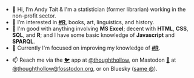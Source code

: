 - 👋 Hi, I’m Andy Tait & I'm a statistician (former librarian) working in the non-profit sector.
- 👀 I’m interested in **[#R](https://github.com/topics/r)**, books, art, linguistics, and history.
- 💪 I'm good with anything involving **MS Excel**; decent with **HTML**, **CSS**, **SQL**, and **R**; and I have some basic knowledge of **Javascript** and **SPARQL**.
- 🌱 Currently I'm focused on improving my knowledge of **[#R](https://github.com/topics/r)**.
<!---
- 💞️ *I’m looking to collaborate on anything involving **[#R](https://github.com/topics/r)** and library usage statistics from **OpenAthens**, **ALMA/Primo**, or **LibApps**.*
--->
- 📫 Reach me via the [🐦](https://www.twitter.com/) app at [@thoughthollow](https://twitter.com/thoughthollow), on Mastodon [🐘](https://www.joinmastodon.org/) at [@thoughthollow@fosstodon.org](https://fosstodon.org/@thoughthollow), or on Bluesky ([same @](https://bsky.app/profile/thoughthollow.bsky.social)).

<!---
thoughthollow/thoughthollow is a ✨ special ✨ repository because its `README.md` (this file) appears on your GitHub profile.
You can click the Preview link to take a look at your changes.
--->
